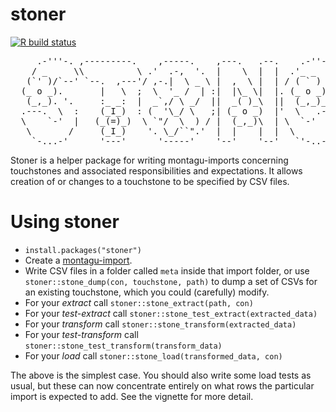 # stoner

<!-- badges: start -->
[![R build status](https://github.com/vimc/stoner/workflows/R-CMD-check/badge.svg)](https://github.com/vimc/stoner/actions)
<!-- badges: end -->

<pre>
     .-'''-. ,---------.    ,-----.    ,---.   .--.    .-''-.  .-------.
    / _     \\          \ .'  .-,  '.  |    \  |  |  .'_ _   \ |  _ _   \
   (`' )/`--' `--.  ,---'/ ,-.|  \ _ \ |  ,  \ |  | / ( ` )   '| ( ' )  |
  (_ o _).       |   \  ;  \  '_ /  | :|  |\_ \|  |. (_ o _)  ||(_ o _) /
   (_,_). '.     :_ _:  |  _`,/ \ _/  ||  _( )_\  ||  (_,_)___|| (_,_).' __
  .---.  \  :    (_I_)  : (  '\_/ \   ;| (_ o _)  |'  \   .---.|  |\ \  |  |
  \    `-'  |   (_(=)_)  \ `"/  \  ) / |  (_,_)\  | \  `-'    /|  | \ `'   /
   \       /     (_I_)    '. \_/``".'  |  |    |  |  \       / |  |  \    /
    `-...-'      '---'      '-----'    '--'    '--'   `'-..-'  ''-'   `'-'
</pre>

Stoner is a helper package for writing montagu-imports concerning touchstones and associated responsibilities and 
expectations. It allows creation of or changes to a touchstone to be specified by CSV files.

# Using stoner

* `install.packages("stoner")`
* Create a [montagu-import](https://github.com/vimc/montagu-imports).
* Write CSV files in a folder called `meta` inside that import folder, or use `stoner::stone_dump(con, touchstone, path)` 
to dump a set of CSVs for an existing touchstone, which you could (carefully) modify.
* For your *extract* call `stoner::stone_extract(path, con)`
* For your *test-extract* call `stoner::stone_test_extract(extracted_data)`
* For your *transform* call `stoner::stone_transform(extracted_data)`
* For your *test-transform* call `stoner::stone_test_transform(transform_data)`
* For your *load* call `stoner::stone_load(transformed_data, con)`

The above is the simplest case. You should also write some load tests as usual,
but these can now concentrate entirely on what rows the particular import is
expected to add. See the vignette for more detail.
